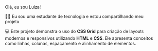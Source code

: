 Olá, eu sou Luiza!

👩‍🎓 Eu sou uma estudante de tecnologia e estou compartilhando meu projeto

💻 Este projeto demonstra o uso do **CSS Grid** para criação de layouts modernos e responsivos utilizando **HTML** e **CSS**. Ele apresenta conceitos como linhas, colunas, espaçamento e alinhamento de elementos.

